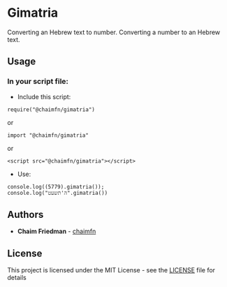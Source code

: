 # Gimatria

Converting an Hebrew text to number.
Converting a number to an Hebrew text.

## Usage

### In your script file:

* Include this script: 
```
require("@chaimfn/gimatria")
```
or
```
import "@chaimfn/gimatria"
```
or
```
<script src="@chaimfn/gimatria"></script>
```
* Use:

```
console.log((5779).gimatria());
console.log("ה'תשעט".gimatria())
```



## Authors

* **Chaim Friedman** - [chaimfn](https://github.com/chaimfn)

## License

This project is licensed under the MIT License - see the [LICENSE](https://github.com/chaimfn/gimatria/blob/master/LICENSE) file for details

